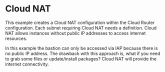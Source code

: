 # Cloud NAT

This example creates a Cloud NAT configuration within the Cloud Router configuration.  Each subnet requiring Cloud NAT needs a definition. Cloud NAT allows instances without public IP addresses to access internet resources.  

In this example the bastion can only be accessed via IAP because there is no public IP address.  The drawback with this approach is, what if you need to grab some files or update/install packages?  Cloud NAT will provide the internet connectivity.
